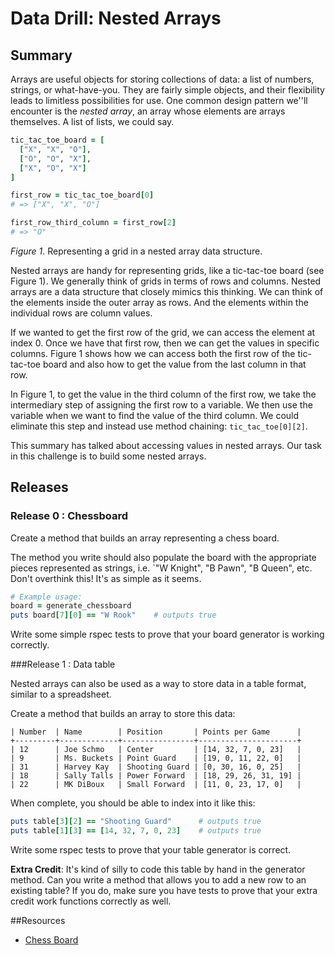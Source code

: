# Data Drill: Nested Arrays

## Summary
Arrays are useful objects for storing collections of data: a list of numbers, strings, or what-have-you. They are fairly simple objects, and their flexibility leads to limitless possibilities for use.  One common design pattern we''ll encounter is the *nested array*, an array whose elements are arrays themselves.  A list of lists, we could say.

```ruby
tic_tac_toe_board = [
  ["X", "X", "O"],
  ["O", "O", "X"],
  ["X", "O", "X"]
]

first_row = tic_tac_toe_board[0]
# => ["X", "X", "O"]

first_row_third_column = first_row[2]
# => "O"
```
*Figure 1*.  Representing a grid in a nested array data structure.

Nested arrays are handy for representing grids, like a tic-tac-toe board (see Figure 1).  We generally think of grids in terms of rows and columns.  Nested arrays are a data structure that closely mimics this thinking.  We can think of the elements inside the outer array as rows.  And the elements within the individual rows are column values.

If we wanted to get the first row of the grid, we can access the element at index 0.  Once we have that first row, then we can get the values in specific columns.  Figure 1 shows how we can access both the first row of the tic-tac-toe board and also how to get the value from the last column in that row.

In Figure 1, to get the value in the third column of the first row, we take the intermediary step of assigning the first row to a variable.  We then use the variable when we want to find the value of the third column.  We could eliminate this step and instead use method chaining:  `tic_tac_toe[0][2]`.

This summary has talked about accessing values in nested arrays.  Our task in this challenge is to build some nested arrays.


## Releases
### Release 0 : Chessboard

Create a method that builds an array representing a chess board.

The method you write should also populate the board with the appropriate pieces represented as strings, i.e. `"W Knight", "B Pawn", "B Queen", etc. Don't overthink this!  It's as simple as it seems.

```ruby
# Example usage:
board = generate_chessboard
puts board[7][0] == "W Rook"    # outputs true
```

Write some simple rspec tests to prove that your board generator is working correctly.

###Release 1 : Data table

Nested arrays can also be used as a way to store data in a table format, similar to a spreadsheet.

Create a method that builds an array to store this data:

```text
| Number  | Name        | Position       | Points per Game      |
+---------+-------------+----------------+----------------------+
| 12      | Joe Schmo   | Center         | [14, 32, 7, 0, 23]   |
| 9       | Ms. Buckets | Point Guard    | [19, 0, 11, 22, 0]   |
| 31      | Harvey Kay  | Shooting Guard | [0, 30, 16, 0, 25]   |
| 18      | Sally Talls | Power Forward  | [18, 29, 26, 31, 19] |
| 22      | MK DiBoux   | Small Forward  | [11, 0, 23, 17, 0]   |
```

When complete, you should be able to index into it like this:

```ruby
puts table[3][2] == "Shooting Guard"      # outputs true
puts table[1][3] == [14, 32, 7, 0, 23]    # outputs true
```

Write some rspec tests to prove that your table generator is correct.

**Extra Credit**: It's kind of silly to code this table by hand in the generator method. Can you write a method that allows you to add a new row to an existing table? If you do, make sure you have tests to prove that your extra credit work functions correctly as well.

##Resources

 * [Chess Board](http://designindevelopment.com/wp-content/uploads/2010/04/chessboard.jpg)
